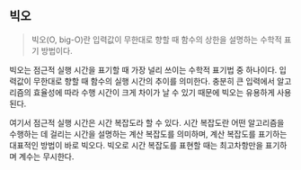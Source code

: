 ## 빅오
> 빅오(O, big-O)란 입력값이 무한대로 향할 때 함수의 상한을 설명하는 수학적 표기 방법이다.

빅오는 점근적 실행 시간을 표기할 때 가장 널리 쓰이는 수학적 표기법 중 하나이다. 입력값이 무한대로 향할 때 함수의 실행 시간의 추이를 의미한다. 충분히 큰 입력에서 알고리즘의 효율성에 따라 수행 시간이 크게 차이가 날 수 있기 때문에 빅오는 유용하게 사용된다.

여기서 점근적 실행 시간은 시간 복잡도라 할 수 있다. 시간 복잡도란 어떤 알고리즘을 수행하는 데 걸리는 시간을 설명하는 계산 복잡도를 의미하며, 계산 복잡도를 표기하는 대표적인 방법이 바로 빅오다. 빅오로 시간 복잡도를 표현할 때는 최고차항만을 표기하며 계수는 무시한다.